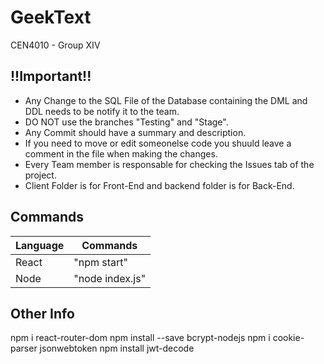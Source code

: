 # GeekText

CEN4010 - Group XIV

## !!Important!!

- Any Change to the SQL File of the Database containing the DML and DDL needs to be notify it to the team.
- DO NOT use the branches "Testing" and "Stage".
- Any Commit should have a summary and description.
- If you need to move or edit someonelse code you shuuld leave a comment in the file when making the changes.
- Every Team member is responsable for checking the Issues tab of the project.
- Client Folder is for Front-End and backend folder is for Back-End.

## Commands

| Language | Commands        |
| -------- | --------------- |
| React    | "npm start"     |
| Node     | "node index.js" |

## Other Info

npm i react-router-dom
npm install --save bcrypt-nodejs
npm i cookie-parser jsonwebtoken
npm install jwt-decode
